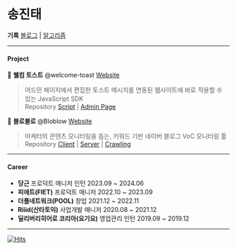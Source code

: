 # 송진태

**기록** [블로그](https://as-tao.com) | [알고리즘](https://jinttao.notion.site/1884196d295c8085a316d9d54ab4dc15?pvs=4)

---
#### Project
🍞 **웰컴 토스트** @welcome-toast [Website](https://welcome-toast.com)
> 어드민 페이지에서 편집한 토스트 메시지를 연동된 웹사이트에 바로 적용할 수 있는 JavaScript SDK<br>
> Repository [Script](https://github.com/welcome-toast/welcome-toast) | [Admin Page](https://github.com/welcome-toast/admin)

🍃 **블로블로** @Bloblow [Website](https://bloblow.netlify.app)
> 마케터의 콘텐츠 모니터링을 돕는, 키워드 기반 네이버 블로그 VoC 모니터링 툴<br>
> Repository [Client](https://github.com/Team-Bloblow/Bloblow-Client) | [Server](https://github.com/Team-Bloblow/Bloblow-Server) | [Crawling](https://github.com/Team-Bloblow/Bloblow-puppeteer)

---

#### Career

- **당근** 프로덕트 매니저 인턴 2023.09 ~ 2024.06
- **피에트(FIET)** 프로덕트 매니저 2022.10 ~ 2023.09
- **더풀네트워크(POOL)** 창업 2021.12 ~ 2022.11
- **Riiid(산타토익)** 사업개발 매니저 2020.08 ~ 2021.12
- **딜리버리히어로 코리아(요기요)** 영업관리 인턴 2019.09 ~ 2019.12

---

[![Hits](https://hits.seeyoufarm.com/api/count/incr/badge.svg?url=https%3A%2F%2Fgithub.com%2Fjin-ttao&count_bg=%23000000&title_bg=%23000000&icon=&icon_color=%23E7E7E7&title=hits&edge_flat=true)](https://hits.seeyoufarm.com)
